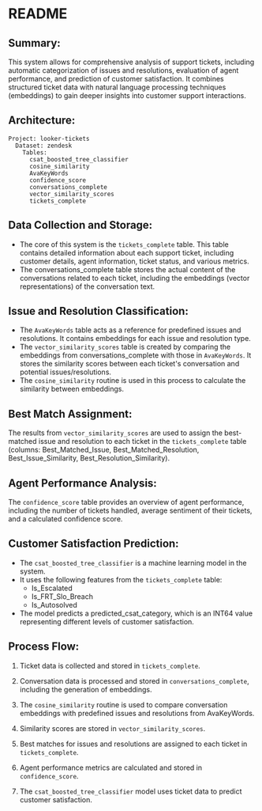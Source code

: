 # README
## Summary:

This system allows for comprehensive analysis of support tickets, including automatic categorization of issues and resolutions, evaluation of agent performance, and prediction of customer satisfaction. It combines structured ticket data with natural language processing techniques (embeddings) to gain deeper insights into customer support interactions.

## Architecture:

```
Project: looker-tickets
  Dataset: zendesk
    Tables:
	  csat_boosted_tree_classifier
	  cosine_similarity
	  AvaKeyWords
	  confidence_score
	  conversations_complete
	  vector_similarity_scores
	  tickets_complete
```

## Data Collection and Storage:

+ The core of this system is the `tickets_complete` table. This table contains detailed information about each support ticket, including customer details, agent information, ticket status, and various metrics.
+ The conversations_complete table stores the actual content of the conversations related to each ticket, including the embeddings (vector representations) of the conversation text.

## Issue and Resolution Classification:

+ The `AvaKeyWords` table acts as a reference for predefined issues and resolutions. It contains embeddings for each issue and resolution type.
+ The `vector_similarity_scores` table is created by comparing the embeddings from conversations_complete with those in `AvaKeyWords`. It stores the similarity scores between each ticket's conversation and potential issues/resolutions.
+ The `cosine_similarity` routine is used in this process to calculate the similarity between embeddings.

## Best Match Assignment:

The results from `vector_similarity_scores` are used to assign the best-matched issue and resolution to each ticket in the `tickets_complete` table (columns: Best_Matched_Issue, Best_Matched_Resolution, Best_Issue_Similarity, Best_Resolution_Similarity).

## Agent Performance Analysis:

The `confidence_score` table provides an overview of agent performance, including the number of tickets handled, average sentiment of their tickets, and a calculated confidence score.

## Customer Satisfaction Prediction:

+ The `csat_boosted_tree_classifier` is a machine learning model in the system.
+ It uses the following features from the `tickets_complete` table:
	- Is_Escalated
	- Is_FRT_Slo_Breach
	- Is_Autosolved
+ The model predicts a predicted_csat_category, which is an INT64 value representing different levels of customer satisfaction.

## Process Flow:

1. Ticket data is collected and stored in `tickets_complete`.

2. Conversation data is processed and stored in `conversations_complete`, including the generation of embeddings.

3. The `cosine_similarity` routine is used to compare conversation embeddings with predefined issues and resolutions from AvaKeyWords.

4. Similarity scores are stored in `vector_similarity_scores`.

5. Best matches for issues and resolutions are assigned to each ticket in `tickets_complete`.

6. Agent performance metrics are calculated and stored in `confidence_score`.

7. The `csat_boosted_tree_classifier` model uses ticket data to predict customer satisfaction.

